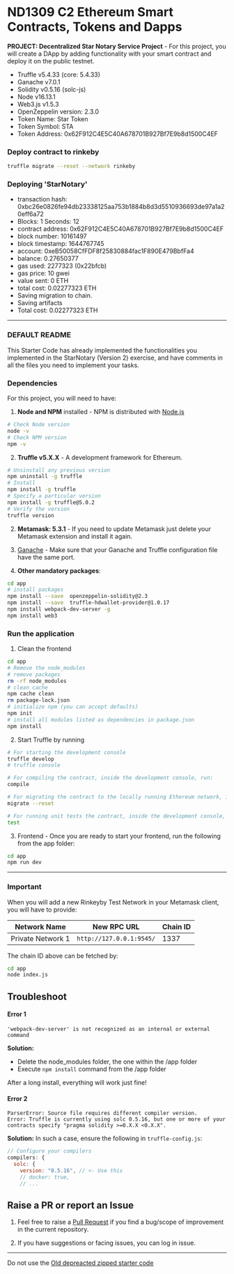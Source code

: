 # ND1309 C2 Ethereum Smart Contracts, Tokens and Dapps
**PROJECT: Decentralized Star Notary Service Project** - For this project, you will create a DApp by adding functionality with your smart contract and deploy it on the public testnet.

* Truffle v5.4.33 (core: 5.4.33)
* Ganache v7.0.1
* Solidity v0.5.16 (solc-js)
* Node v16.13.1
* Web3.js v1.5.3
* OpenZeppelin version: 2.3.0
* Token Name: Star Token
* Token Symbol: STA
* Token Address: 0x62F912C4E5C40A678701B927Bf7E9b8d1500C4EF


### Deploy contract to rinkeby
```bash
truffle migrate --reset --network rinkeby
```

### Deploying 'StarNotary'
- transaction hash:  0xbc26e0826fe94db23338125aa753b1884b8d3d5510936693de97a1a20eff6a72
- Blocks: 1            Seconds: 12
- contract address:    0x62F912C4E5C40A678701B927Bf7E9b8d1500C4EF
- block number:        10161497
- block timestamp:     1644767745
- account:             0xeB50058CfFDF8f25830884fac1F890E479BbfFa4
- balance:             0.27650377
- gas used:            2277323 (0x22bfcb)
- gas price:           10 gwei
- value sent:          0 ETH
- total cost:          0.02277323 ETH
- Saving migration to chain.
- Saving artifacts
- Total cost:          0.02277323 ETH

---
### DEFAULT README
This Starter Code has already implemented the functionalities you implemented in the StarNotary (Version 2) exercise, and have comments in all the files you need to implement your tasks.


### Dependencies
For this project, you will need to have:
1. **Node and NPM** installed - NPM is distributed with [Node.js](https://www.npmjs.com/get-npm)
```bash
# Check Node version
node -v
# Check NPM version
npm -v
```


2. **Truffle v5.X.X** - A development framework for Ethereum. 
```bash
# Unsinstall any previous version
npm uninstall -g truffle
# Install
npm install -g truffle
# Specify a particular version
npm install -g truffle@5.0.2
# Verify the version
truffle version
```


2. **Metamask: 5.3.1** - If you need to update Metamask just delete your Metamask extension and install it again.


3. [Ganache](https://www.trufflesuite.com/ganache) - Make sure that your Ganache and Truffle configuration file have the same port.


4. **Other mandatory packages**:
```bash
cd app
# install packages
npm install --save  openzeppelin-solidity@2.3
npm install --save  truffle-hdwallet-provider@1.0.17
npm install webpack-dev-server -g
npm install web3
```


### Run the application
1. Clean the frontend 
```bash
cd app
# Remove the node_modules  
# remove packages
rm -rf node_modules
# clean cache
npm cache clean
rm package-lock.json
# initialize npm (you can accept defaults)
npm init
# install all modules listed as dependencies in package.json
npm install
```


2. Start Truffle by running
```bash
# For starting the development console
truffle develop
# truffle console

# For compiling the contract, inside the development console, run:
compile

# For migrating the contract to the locally running Ethereum network, inside the development console
migrate --reset

# For running unit tests the contract, inside the development console, run:
test
```

3. Frontend - Once you are ready to start your frontend, run the following from the app folder:
```bash
cd app
npm run dev
```

---

### Important
When you will add a new Rinkeyby Test Network in your Metamask client, you will have to provide:

| Network Name | New RPC URL | Chain ID |
|---|---|---|
|Private Network 1|`http://127.0.0.1:9545/`|1337 |

The chain ID above can be fetched by:
```bash
cd app
node index.js
```

## Troubleshoot
#### Error 1 
```
'webpack-dev-server' is not recognized as an internal or external command
```
**Solution:**
- Delete the node_modules folder, the one within the /app folder
- Execute `npm install` command from the /app folder

After a long install, everything will work just fine!


#### Error 2
```
ParserError: Source file requires different compiler version. 
Error: Truffle is currently using solc 0.5.16, but one or more of your contracts specify "pragma solidity >=0.X.X <0.X.X".
```
**Solution:** In such a case, ensure the following in `truffle-config.js`:
```js
// Configure your compilers  
compilers: {    
  solc: {      
    version: "0.5.16", // <- Use this        
    // docker: true,
    // ...
```

## Raise a PR or report an Issue
1. Feel free to raise a [Pull Request](https://github.com/udacity/nd1309-p2-Decentralized-Star-Notary-Service-Starter-Code/pulls) if you find a bug/scope of improvement in the current repository. 

2. If you have suggestions or facing issues, you can log in issue. 

---

Do not use the [Old depreacted zipped starter code](https://s3.amazonaws.com/video.udacity-data.com/topher/2019/January/5c51c4c0_project-5-starter-code/project-5-starter-code.zip)
